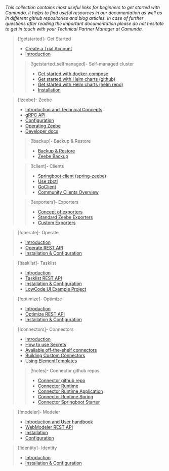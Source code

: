 *This collection contains most useful links for beginners to get started with Camunda, it helps to find useful resources in our documentation as well as in different github repositories and blog articles.
In case of further questions after reading the important documentation please do not hesitate to get in touch with your Technical Partner Manager at Camunda.*

>[!getstarted]- Get Started
> - [Create a Trial Account](https://signup.camunda.com/accounts)
> - [Introduction](https://docs.camunda.io/docs/guides/)
>>[!getstarted_selfmanaged]- Self-managed cluster
>> - [Get started with docker-compose](https://github.com/camunda/camunda-platform)
>> - [Get started with Helm charts (github)](https://github.com/camunda/camunda-platform-helm)
>> - [Get started with Helm charts (helm repo)](https://helm.camunda.io)
>> - [Installation](https://docs.camunda.io/docs/self-managed/platform-deployment/overview/)

>[!zeebe]- Zeebe
> - [Introduction and Technical Concepts](https://docs.camunda.io/docs/components/zeebe/zeebe-overview/)
> - [gRPC API](https://docs.camunda.io/docs/apis-tools/grpc/)
> - [Configuration](https://docs.camunda.io/docs/self-managed/zeebe-deployment/zeebe-installation/)
> - [Operating Zeebe](https://docs.camunda.io/docs/self-managed/zeebe-deployment/operations/zeebe-in-production/)
> - [Developer docs](https://github.com/camunda/zeebe/tree/main/docs)
>
>> [!backup]- Backup & Restore
>> - [Backup & Restore](https://docs.camunda.io/docs/self-managed/operational-guides/backup-restore/zeebe-backup-and-restore/)
>> - [Zeebe Backup](https://docs.camunda.io/docs/self-managed/zeebe-deployment/operations/backups/)
>
>> [!client]- Clients
>> - [Springboot client (spring-zeebe)](https://github.com/camunda-community-hub/spring-zeebe)
>> - [Use zbctl](https://docs.camunda.io/docs/apis-tools/cli-client/)
>> - [GoClient](https://docs.camunda.io/docs/apis-tools/go-client/)
>> - [Community Clients Overview](https://docs.camunda.io/docs/apis-tools/community-clients/?clients=zeebe)
> 
>>[!exporters]- Exporters
>> - [Concept of exporters](https://docs.camunda.io/docs/self-managed/concepts/exporters/)
>> - [Standard Zeebe Exporters](https://docs.camunda.io/docs/self-managed/zeebe-deployment/exporters/)
>> - [Custom Exporters](https://camunda.com/blog/2019/05/exporter-part-1)

>[!operate]- Operate
> - [Introduction](https://docs.camunda.io/docs/components/operate/operate-introduction/)
> - [Operate REST API](https://docs.camunda.io/docs/apis-tools/operate-api/overview/)
> - [Installation & Configuration](https://docs.camunda.io/docs/self-managed/operate-deployment/install-and-start/)

>[!tasklist]- Tasklist
> - [Introduction](https://docs.camunda.io/docs/components/tasklist/introduction-to-tasklist/)
> - [Tasklist REST API](https://docs.camunda.io/docs/apis-tools/tasklist-api-rest/tasklist-api-rest-overview/)
> - [Installation & Configuration](https://docs.camunda.io/docs/self-managed/tasklist-deployment/install-and-start/)
> - [LowCode UI Example Project](https://github.com/camunda-community-hub/camunda-8-lowcode-ui-template)

>[!optimize]- Optimize
> - [Introduction](https://docs.camunda.io/optimize/components/what-is-optimize/)
> - [Optimize REST API](https://docs.camunda.io/optimize/apis-tools/optimize-api/optimize-api-authorization/)
> - [Installation & Configuration](https://docs.camunda.io/optimize/self-managed/optimize-deployment/install-and-start/)

>[!connectors]- Connectors
> - [Introduction](https://docs.camunda.io/docs/components/connectors/introduction-to-connectors/)
> - [How to use Secrets](https://docs.camunda.io/docs/components/connectors/introduction-to-connectors/)
> - [Available off-the-shelf connectors](https://docs.camunda.io/docs/components/connectors/out-of-the-box-connectors/available-connectors-overview/)
> - [Building Custom Connectors](https://docs.camunda.io/docs/components/connectors/custom-built-connectors/connector-sdk/)
> - [Using ElementTemplates](https://docs.camunda.io/docs/components/connectors/custom-built-connectors/connector-templates/#develop-connector-templates)
>> [!notes]- Connector github repos
 >> - [Connector github repo](https://github.com/camunda/connectors)
 >> - [Connector Runtime](https://github.com/camunda/connectors/tree/main/connector-runtime)
 >> -  [Connector Runtime Application](https://github.com/camunda/connectors/tree/main/connector-runtime/connector-runtime-application)
 >> - [Connector Runtime Spring](https://github.com/camunda/connectors/tree/main/connector-runtime/connector-runtime-spring)
 >> - [Connector Springboot Starter](https://github.com/camunda/connectors/tree/main/connector-runtime/spring-boot-starter-camunda-connectors)
 
 >  
 
>[!modeler]- Modeler
> - [Introduction and User handbook](https://docs.camunda.io/docs/components/modeler/about-modeler/)
> - [WebModeler REST API](https://docs.camunda.io/docs/apis-tools/web-modeler-api/)
> - [Installation](https://docs.camunda.io/docs/self-managed/platform-deployment/helm-kubernetes/deploy/#installing-web-modeler)
> - [Configuration](https://docs.camunda.io/docs/self-managed/modeler/web-modeler/configuration/)

>[!identity]- Identity
> - [Introduction](https://docs.camunda.io/docs/self-managed/identity/what-is-identity/)
> - [Installation & Configuration](https://docs.camunda.io/docs/self-managed/identity/getting-started/install-identity/)



